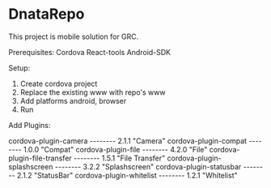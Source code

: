 # DnataRepo
This project is mobile solution for GRC.

Prerequisites:
Cordova
React-tools
Android-SDK

Setup:

1. Create cordova project
2. Replace the existing www with repo's www
3. Add platforms android, browser
4. Run

Add Plugins:

cordova-plugin-camera          --------  2.1.1 "Camera"
cordova-plugin-compat          --------  1.0.0 "Compat"
cordova-plugin-file            --------  4.2.0 "File"
cordova-plugin-file-transfer   --------  1.5.1 "File Transfer"
cordova-plugin-splashscreen    --------  3.2.2 "Splashscreen"
cordova-plugin-statusbar       --------  2.1.2 "StatusBar"
cordova-plugin-whitelist       --------  1.2.1 "Whitelist"
